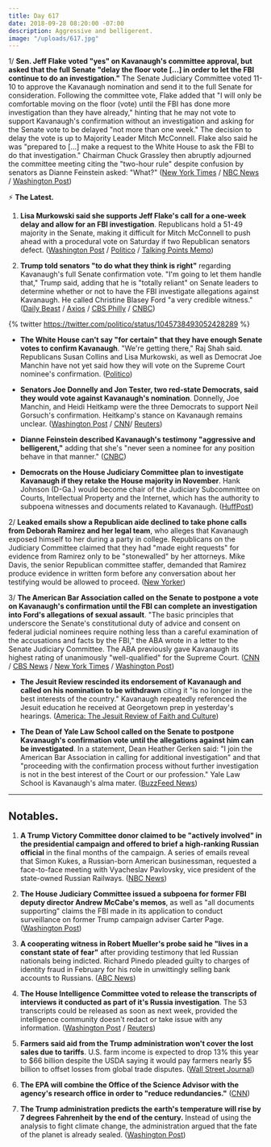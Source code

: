 ```yaml
---
title: Day 617
date: 2018-09-28 08:20:00 -07:00
description: Aggressive and belligerent.
image: "/uploads/617.jpg"
---
```


1/ **Sen. Jeff Flake voted "yes" on Kavanaugh's committee approval, but asked that the full Senate "delay the floor vote \[...\] in order to let the FBI continue to do an investigation."** The Senate Judiciary Committee voted 11-10 to approve the Kavanaugh nomination and send it to the full Senate for consideration. Following the committee vote, Flake added that "I will only be comfortable moving on the floor (vote) until the FBI has done more investigation than they have already," hinting that he may not vote to support Kavanaugh's confirmation without an investigation and asking for the Senate vote to be delayed "not more than one week." The decision to delay the vote is up to Majority Leader Mitch McConnell. Flake also said he was "prepared to \[...\] make a request to the White House to ask the FBI to do that investigation." Chairman Chuck Grassley then abruptly adjourned the committee meeting citing the "two-hour rule" despite confusion by senators as Dianne Feinstein asked: "What?" ([New York Times](https://www.nytimes.com/2018/09/28/us/politics/brett-kavanaugh-senate-judiciary.html) / [NBC News](https://www.nbcnews.com/politics/congress/senate-judiciary-committee-postpones-kavanaugh-decision-friday-afternoon-n914676) / [Washington Post](https://www.washingtonpost.com/powerpost/senate-committee-prepares-to-vote-on-kavanaugh-nomination-as-key-senators-remain-silent/2018/09/28/0b143292-c305-11e8-b338-a3289f6cb742_story.html))

⚡️ **The Latest.**

1. **Lisa Murkowski said she supports Jeff Flake's call for a one-week delay and allow for an FBI investigation**. Republicans hold a 51-49 majority in the Senate, making it difficult for Mitch McConnell to push ahead with a procedural vote on Saturday if two Republican senators defect. ([Washington Post](https://www.washingtonpost.com/powerpost/senate-committee-prepares-to-vote-on-kavanaugh-nomination-as-key-senators-remain-silent/2018/09/28/0b143292-c305-11e8-b338-a3289f6cb742_story.html) / [Politico](https://www.politico.com/story/2018/09/28/flake-will-vote-to-confirm-kavanaugh-to-the-supreme-court-851291) / [Talking Points Memo](https://talkingpointsmemo.com/dc/murkowski-supports-week-delay-kavanaugh-vote))

2. **Trump told senators "to do what they think is right"** regarding Kavanaugh's full Senate confirmation vote. "I'm going to let them handle that," Trump said, adding that he is "totally reliant" on Senate leaders to determine whether or not to have the FBI investigate allegations against Kavanaugh. He called Christine Blasey Ford "a very credible witness." ([Daily Beast](https://www.thedailybeast.com/trump-gop-senators-will-make-their-decisions-on-kavanaugh-vote) / [Axios](https://www.axios.com/trump-republicans-kavanaugh-vote-senate-7d348a04-3cbd-4cf3-af97-809392e99312.html) / [CBS Philly](https://philadelphia.cbslocal.com/2018/09/28/brett-kavanaugh-senate-judiciary-committee/) / [CNBC](https://www.cnbc.com/2018/09/28/trump-says-he-will-rely-on-senate-on-whether-to-delay-kavanaugh-vote.html))

{% twitter https://twitter.com/politico/status/1045738493052428289 %}

* **The White House can't say "for certain" that they have enough Senate votes to confirm Kavanaugh**. "We're getting there," Raj Shah said. Republicans Susan Collins and Lisa Murkowski, as well as Democrat Joe Manchin have not yet said how they will vote on the Supreme Court nominee's confirmation. ([Politico](https://www.politico.com/story/2018/09/28/white-house-uncertain-kavanaugh-votes-850400))

* **Senators Joe Donnelly and Jon Tester, two red-state Democrats, said they would vote against Kavanaugh's nomination**. Donnelly, Joe Manchin, and Heidi Heitkamp were the three Democrats to support Neil Gorsuch's confirmation. Heitkamp's stance on Kavanaugh remains unclear. ([Washington Post](https://www.washingtonpost.com/powerpost/senate-committee-prepares-to-vote-on-kavanaugh-nomination-as-key-senators-remain-silent/2018/09/28/0b143292-c305-11e8-b338-a3289f6cb742_story.html) / [CNN](https://www.cnn.com/2018/09/28/politics/joe-donnelly-kavanaugh-nomination/index.html)/ [Reuters](https://www.reuters.com/article/us-usa-court-kavanaugh-donnelly/democrat-donnelly-says-will-oppose-u-s-supreme-court-pick-kavanaugh-idUSKCN1M8267))

* **Dianne Feinstein described Kavanaugh's testimony "aggressive and belligerent,"** adding that she's "never seen a nominee for any position behave in that manner." ([CNBC](https://www.cnbc.com/2018/09/28/sen-dianne-feinstein-rips-brett-kavanaughs-belligerent-testimony.html))

* **Democrats on the House Judiciary Committee plan to investigate Kavanaugh if they retake the House majority in November**. Hank Johnson (D-Ga.) would become chair of the Judiciary Subcommittee on Courts, Intellectual Property and the Internet, which has the authority to subpoena witnesses and documents related to Kavanaugh. ([HuffPost](https://www.huffingtonpost.com/entry/house-judiciary-committee-kavanaugh_us_5bae3d5ee4b0b4d308d277d9))

2/ **Leaked emails show a Republican aide declined to take phone calls from Deborah Ramirez and her legal team**, who alleges that Kavanaugh exposed himself to her during a party in college. Republicans on the Judiciary Committee claimed that they had "made eight requests" for evidence from Ramirez only to be "stonewalled" by her attorneys. Mike Davis, the senior Republican committee staffer, demanded that Ramirez produce evidence in written form before any conversation about her testifying would be allowed to proceed. ([New Yorker](https://www.newyorker.com/news/news-desk/e-mails-show-republican-senate-staff-stymied-a-kavanaugh-accusers-effort-to-give-testimony))

3/ **The American Bar Association called on the Senate to postpone a vote on Kavanaugh's confirmation until the FBI can complete an investigation into Ford's allegations of sexual assault**. "The basic principles that underscore the Senate's constitutional duty of advice and consent on federal judicial nominees require nothing less than a careful examination of the accusations and facts by the FBI," the ABA wrote in a letter to the Senate Judiciary Committee. The ABA previously gave Kavanaugh its highest rating of unanimously "well-qualified" for the Supreme Court. ([CNN](https://www.cnn.com/2018/09/27/politics/kavanaugh-american-bar-association/index.html) / [CBS News](https://www.cbsnews.com/news/brett-kavanaugh-american-bar-association-aba-fbi-investigation-sexual-assault-claims/) / [New York Times](https://www.nytimes.com/2018/09/28/us/politics/judge-kavanaugh-american-bar-association-fbi.html) / [Washington Post](https://www.washingtonpost.com/news/morning-mix/wp/2018/09/28/american-bar-association-calls-for-fbi-investigation-into-kavanaugh-allegations-delay-in-confirmation-votes/?utm_term=.2dc0e2d73d72))

* **The Jesuit Review rescinded its endorsement of Kavanaugh and called on his nomination to be withdrawn** citing it "is no longer in the best interests of the country." Kavanaugh repeatedly referenced the Jesuit education he received at Georgetown prep in yesterday's hearings. ([America: The Jesuit Review of Faith and Culture](https://www.americamagazine.org/politics-society/2018/09/27/editors-it-time-kavanaugh-nomination-be-withdrawn))

* **The Dean of Yale Law School called on the Senate to postpone Kavanaugh's confirmation vote until the allegations against him can be investigated**. In a statement, Dean Heather Gerken said: "I join the American Bar Association in calling for additional investigation" and that "proceeding with the confirmation process without further investigation is not in the best interest of the Court or our profession." Yale Law School is Kavanaugh's alma mater. ([BuzzFeed News](https://www.buzzfeednews.com/article/otilliasteadman/brett-kavanaugh-yale-law-school-delay-senate-fbi))

---

## Notables.

1. **A Trump Victory Committee donor claimed to be "actively involved" in the presidential campaign and offered to brief a high-ranking Russian official** in the final months of the campaign. A series of emails reveal that Simon Kukes, a Russian-born American businessman, requested a face-to-face meeting with Vyacheslav Pavlovsky, vice president of the state-owned Russian Railways. ([NBC News](https://www.nbcnews.com/politics/donald-trump/big-donor-trump-campaign-made-overture-top-russian-official-boasting-n913791))

2. **The House Judiciary Committee issued a subpoena for former FBI deputy director Andrew McCabe's memos**, as well as "all documents supporting" claims the FBI made in its application to conduct surveillance on former Trump campaign adviser Carter Page. ([Washington Post](https://www.washingtonpost.com/powerpost/house-judiciary-panel-subpoenas-mccabe-memos-page-surveillance-documents/2018/09/27/e7c799d6-c28d-11e8-97a5-ab1e46bb3bc7_story.html))

3. **A cooperating witness in Robert Mueller's probe said he "lives in a constant state of fear"** after providing testimony that led Russian nationals being indicted. Richard Pinedo pleaded guilty to charges of identity fraud in February for his role in unwittingly selling bank accounts to Russians. ([ABC News](https://abcnews.go.com/Politics/mueller-witness-testified-russians-fears-life-court-filing/story?id=58127210))

4. **The House Intelligence Committee voted to release the transcripts of interviews it conducted as part of it's Russia investigation**. The 53 transcripts could be released as soon as next week, provided the intelligence community doesn't redact or take issue with any information. ([Washington Post](https://www.washingtonpost.com/powerpost/house-intel-votes-to-release-almost-all-panel-transcripts-from-russia-probe/2018/09/28/cfb1b042-c31a-11e8-97a5-ab1e46bb3bc7_story.html) / [Reuters](https://www.reuters.com/article/us-usa-trump-russia-congress/u-s-house-committee-votes-to-release-trump-russia-transcripts-idUSKCN1M820J))

5. **Farmers said aid from the Trump administration won't cover the lost sales due to tariffs**. U.S. farm income is expected to drop 13% this year to $66 billion despite the USDA saying it would pay farmers nearly $5 billion to offset losses from global trade disputes. ([Wall Street Journal](https://www.wsj.com/articles/farmers-say-aid-wont-cover-tariff-damage-1537974178))

6. **The EPA will combine the Office of the Science Advisor with the agency's research office in order to "reduce redundancies."** ([CNN](https://www.cnn.com/2018/09/28/politics/epa-research-changes/index.html))

7. **The Trump administration predicts the earth's temperature will rise by 7 degrees Fahrenheit by the end of the century.** Instead of using the analysis to fight climate change, the administration argued that the fate of the planet is already sealed. ([Washington Post](https://www.washingtonpost.com/national/health-science/trump-administration-sees-a-7-degree-rise-in-global-temperatures-by-2100/2018/09/27/b9c6fada-bb45-11e8-bdc0-90f81cc58c5d_story.html?utm_term=.bf1758518de8))